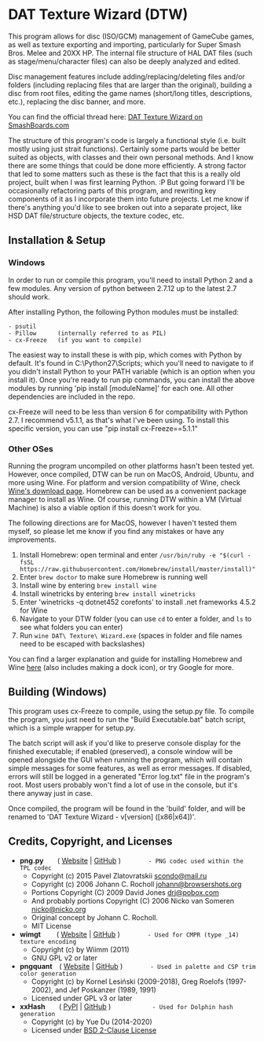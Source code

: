 # DAT Texture Wizard (DTW)
This program allows for disc (ISO/GCM) management of GameCube games, as well as texture exporting and importing, particularly for Super Smash Bros. Melee and 20XX HP. The internal file structure of HAL DAT files (such as stage/menu/character files) can also be deeply analyzed and edited.

Disc management features include adding/replacing/deleting files and/or folders (including replacing files that are larger than the original), building a disc from root files, editing the game names (short/long titles, descriptions, etc.), replacing the disc banner, and more.

You can find the official thread here: [DAT Texture Wizard on SmashBoards.com](https://smashboards.com/threads/dat-texture-wizard-current-version-6-1.373777/)

The structure of this program's code is largely a functional style (i.e. built mostly using just strait functions). Certainly some parts would be better suited as objects, with classes and their own personal methods. And I know there are some things that could be done more efficiently. A strong factor that led to some matters such as these is the fact that this is a really old project, built when I was first learning Python. :P But going forward I'll be occasionally refactoring parts of this program, and rewriting key components of it as I incorporate them into future projects. Let me know if there's anything you'd like to see broken out into a separate project, like HSD DAT file/structure objects, the texture codec, etc.

## Installation & Setup
### Windows
In order to run or compile this program, you'll need to install Python 2 and a few modules. Any version of python between 2.7.12 up to the latest 2.7 should work.

After installing Python, the following Python modules must be installed:

    - psutil
    - Pillow      (internally referred to as PIL)
    - cx-Freeze   (if you want to compile)

The easiest way to install these is with pip, which comes with Python by default. It's found in C:\Python27\Scripts; which you'll need to navigate to if you didn't install Python to your PATH variable (which is an option when you install it). Once you're ready to run pip commands, you can install the above modules by running 'pip install [moduleName]' for each one. All other dependencies are included in the repo.

cx-Freeze will need to be less than version 6 for compatibility with Python 2.7. I recommend v5.1.1, as that's what I've been using. To install this specific version, you can use "pip install cx-Freeze==5.1.1"

### Other OSes
Running the program uncompiled on other platforms hasn't been tested yet. However, once compiled, DTW can be run on MacOS, Android, Ubuntu, and more using Wine. For platform and version compatibility of Wine, check [Wine's download page](https://wiki.winehq.org/Download). Homebrew can be used as a convenient package manager to install as Wine. Of course, running DTW within a VM (Virtual Machine) is also a viable option if this doesn't work for you.

The following directions are for MacOS, however I haven't tested them myself, so please let me know if you find any mistakes or have any improvements.

   1. Install Homebrew: open terminal and enter `/usr/bin/ruby -e "$(curl -fsSL https://raw.githubusercontent.com/Homebrew/install/master/install)"`
   2. Enter `brew doctor` to make sure Homebrew is running well
   3. Install wine by entering `brew install wine`
   4. Install winetricks by entering `brew install winetricks`
   5. Enter 'winetricks -q dotnet452 corefonts' to install .net frameworks 4.5.2 for Wine
   6. Navigate to your DTW folder (you can use `cd` to enter a folder, and `ls` to see what folders you can enter)
   7. Run `wine DAT\ Texture\ Wizard.exe` (spaces in folder and file names need to be escaped with backslashes)

You can find a larger explanation and guide for installing Homebrew and Wine [here](https://www.davidbaumgold.com/tutorials/wine-mac/) (also includes making a dock icon), or try Google for more.

## Building (Windows)
This program uses cx-Freeze to compile, using the setup.py file. To compile the program, you just need to run the "Build Executable.bat" batch script, which is a simple wrapper for setup.py.

The batch script will ask if you'd like to preserve console display for the finished executable; if enabled (preserved), a console window will be opened alongside the GUI when running the program, which will contain simple messages for some features, as well as error messages. If disabled, errors will still be logged in a generated "Error log.txt" file in the program's root. Most users probably won't find a lot of use in the console, but it's there anyway just in case.

Once compiled, the program will be found in the 'build' folder, and will be renamed to 'DAT Texture Wizard - v[version] ([x86|x64])'.

## Credits, Copyright, and Licenses
* **png.py**  ( [Website](https://pypng.readthedocs.io/en/latest/) | [GitHub](https://github.com/drj11/pypng/) )    `- PNG codec used within the TPL codec`
    - Copyright (c) 2015 Pavel Zlatovratskii <scondo@mail.ru>
    - Copyright (c) 2006 Johann C. Rocholl <johann@browsershots.org>
    - Portions Copyright (C) 2009 David Jones <drj@pobox.com>
    - And probably portions Copyright (C) 2006 Nicko van Someren <nicko@nicko.org>
    - Original concept by Johann C. Rocholl.
    - MIT License
* **wimgt**   ( [Website](https://szs.wiimm.de/wimgt/) | [GitHub](https://github.com/Wiimm/wiimms-szs-tools) )    `- Used for CMPR (type _14) texture encoding`
    - Copyright (c) by Wiimm (2011)
    - GNU GPL v2 or later
* **pngquant** ( [Website](https://pngquant.org/) | [GitHub](https://github.com/kornelski/pngquant) )    `- Used in palette and CSP trim color generation`
    - Copyright (c) by Kornel Lesiński (2009-2018), Greg Roelofs (1997-2002), and Jef Poskanzer (1989, 1991)
    - Licensed under GPL v3 or later
* **xxHash**  ( [PyPI](https://pypi.org/project/xxhash/) | [GitHub](https://github.com/ifduyue/python-xxhash) )      `- Used for Dolphin hash generation`
    - Copyright (c) by Yue Du (2014-2020)
    - Licensed under [BSD 2-Clause License](http://opensource.org/licenses/BSD-2-Clause)
